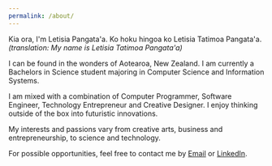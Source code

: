 ```yaml
---
permalink: /about/
---
```


Kia ora, I'm Letisia Pangata'a. Ko hoku hingoa ko Letisia Tatimoa Pangata'a. *(translation: My name is Letisia Tatimoa Pangata'a)*

I can be found in the wonders of Aotearoa, New Zealand. I am currently a Bachelors in Science student majoring in Computer Science and Information Systems.

I am mixed with a combination of Computer Programmer, Software Engineer, Technology Entrepreneur and Creative Designer. I enjoy thinking outside of the box into futuristic innovations.

My interests and passions vary from creative arts, business and entrepreneurship, to science and technology.

For possible opportunities, feel free to contact me by [Email](mailto:lpan375@aucklanduni.ac.nz) or [LinkedIn](https://www.linkedin.com/in/letisiapangataa/). 